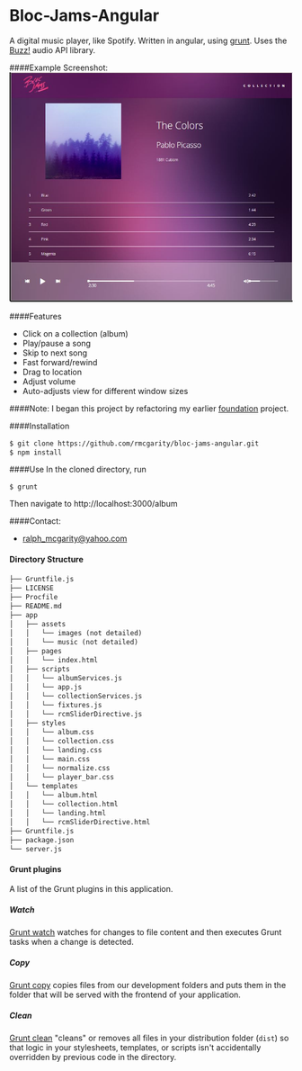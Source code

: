 # Bloc-Jams-Angular
A digital music player, like Spotify. Written in angular, using [grunt](http://gruntjs.com). Uses the [Buzz!](http://buzz.jaysalvat.com) audio API library.

####Example Screenshot:
![Bloc Jams](https://github.com/rmcgarity/foundation/blob/master/assets/images/Bloc-Jams-Foundation%20Screen%20Shot.JPG "Bloc-Jams")

####Features
* Click on a collection (album)
* Play/pause a song
* Skip to next song
* Fast forward/rewind
* Drag to location
* Adjust volume
* Auto-adjusts view for different window sizes

####Note: I began this project by refactoring my earlier [foundation](https://github.com/rmcgarity) project.

####Installation
```
$ git clone https://github.com/rmcgarity/bloc-jams-angular.git
$ npm install
```
####Use
In the cloned directory, run
```
$ grunt
```
Then navigate to http://localhost:3000/album

####Contact:
* ralph_mcgarity@yahoo.com

#### Directory Structure
```
├── Gruntfile.js
├── LICENSE
├── Procfile
├── README.md
├── app
│   ├── assets
│   │   └── images (not detailed)
│   │   └── music (not detailed)
│   ├── pages
│   │   └── index.html
│   ├── scripts
│   │   └── albumServices.js
│   │   └── app.js
│   │   └── collectionServices.js
│   │   └── fixtures.js
│   │   └── rcmSliderDirective.js
│   ├── styles
│   │   └── album.css
│   │   └── collection.css
│   │   └── landing.css
│   │   └── main.css
│   │   └── normalize.css
│   │   └── player_bar.css
│   └── templates
│   │   └── album.html
│   │   └── collection.html
│   │   └── landing.html
│   │   └── rcmSliderDirective.html
├── Gruntfile.js
├── package.json
└── server.js
```
#### Grunt plugins
A list of the Grunt plugins in this application.
##### Watch
[Grunt watch](https://github.com/gruntjs/grunt-contrib-watch) watches for changes to file content and then executes Grunt tasks when a change is detected.

##### Copy
[Grunt copy](https://github.com/gruntjs/grunt-contrib-copy) copies files from our development folders and puts them in the folder that will be served with the frontend of your application.

##### Clean
[Grunt clean](https://github.com/gruntjs/grunt-contrib-clean) "cleans" or removes all files in your distribution folder (`dist`) so that logic in your stylesheets, templates, or scripts isn't accidentally overridden by previous code in the directory.

